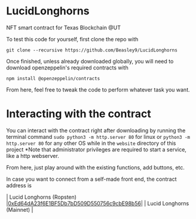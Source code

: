 # LucidLonghorns
NFT smart contract for Texas Blockchain @UT

To test this code for yourself, first clone the repo with

`git clone --recursive https://github.com/Beasley9/LucidLonghorns`

Once finished, unless already downloaded globally, you will need to download
openzeppelin's required contracts with

`npm install @openzeppelin/contracts`

From here, feel free to tweak the code to perform whatever task you want.

# Interacting with the contract

You can interact with the contract right after downloading by running the terminal command 
`sudo python3 -m http.server 80` for linux or 
`python3 -m http.server 80` for any other OS while in the `website` directory of this project 
*Note that administrator privileges are required to start a service, like a http webserver.

From here, just play around with the existing functions, add buttons, etc. 

In case you want to connect from a self-made front end, the contract address is 

| Lucid Longhorns (Ropsten) |[0xEd64dA23f6E1BF5Db7bD509D550756c9cbE98b56](https://ropsten.etherscan.io/address/0xEd64dA23f6E1BF5Db7bD509D550756c9cbE98b56)|
| Lucid Longhorns (Mainnet) | 
